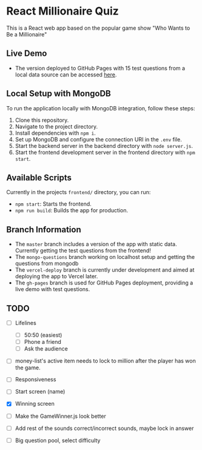 # React Millionaire Quiz

This is a React web app based on the popular game show "Who Wants to Be a Millionaire"

## Live Demo

- The version deployed to GitHub Pages with 15 test questions from a local data source can be accessed [here](https://leotamminen.github.io/react-millionaire).

## Local Setup with MongoDB

To run the application locally with MongoDB integration, follow these steps:

1. Clone this repository.
2. Navigate to the project directory.
3. Install dependencies with `npm i`.
4. Set up MongoDB and configure the connection URI in the `.env` file.
5. Start the backend server in the backend directory with `node server.js`.
6. Start the frontend development server in the frontend directory with `npm start`.

## Available Scripts

Currently in the projects `frontend/` directory, you can run:

- `npm start`: Starts the frontend.
- `npm run build`: Builds the app for production.

## Branch Information

- The `master` branch includes a version of the app with static data. Currently getting the test questions from the frontend!
- The `mongo-questions` branch working on localhost setup and getting the questions from mongodb
- The `vercel-deploy` branch is currently under development and aimed at deploying the app to Vercel later.
- The `gh-pages` branch is used for GitHub Pages deployment, providing a live demo with test questions.

## TODO

- [ ] Lifelines

  - [ ] 50:50 (easiest)
  - [ ] Phone a friend
  - [ ] Ask the audience

- [ ] money-list's active item needs to lock to million after the player has won the game.
- [ ] Responsiveness
- [ ] Start screen (name)
- [x] Winning screen
- [ ] Make the GameWinner.js look better
- [ ] Add rest of the sounds correct/incorrect sounds, maybe lock in answer
- [ ] Big question pool, select difficulty
